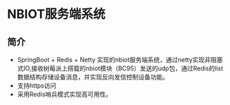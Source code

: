 # NBIOT服务端系统
## 简介
- SpringBoot + Redis + Netty 实现的nbiot服务端系统，通过netty实现非阻塞式IO,接收树莓派上搭载的nbiot模块（BC95）发送的udp包，通过Redis的list数据结构存储设备消息，并实现反向发信控制设备功能。
- 支持https访问
- 采用Redis哨兵模式实现高可用性。

